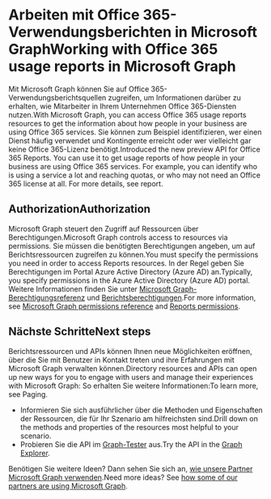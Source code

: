 # <a name="working-with-office-365-usage-reports-in-microsoft-graph"></a><span data-ttu-id="ab2a0-101">Arbeiten mit Office 365-Verwendungsberichten in Microsoft Graph</span><span class="sxs-lookup"><span data-stu-id="ab2a0-101">Working with Office 365 usage reports in Microsoft Graph</span></span>

<span data-ttu-id="ab2a0-102">Mit Microsoft Graph können Sie auf Office 365-Verwendungsberichtsquellen zugreifen, um Informationen darüber zu erhalten, wie Mitarbeiter in Ihrem Unternehmen Office 365-Diensten nutzen.</span><span class="sxs-lookup"><span data-stu-id="ab2a0-102">With Microsoft Graph, you can access Office 365 usage reports resources to get the information about how people in your business are using Office 365 services.</span></span> <span data-ttu-id="ab2a0-103">Sie können zum Beispiel identifizieren, wer einen Dienst häufig verwendet und Kontingente erreicht oder wer vielleicht gar keine Office 365-Lizenz benötigt.</span><span class="sxs-lookup"><span data-stu-id="ab2a0-103">Introduced the new preview API for Office 365 Reports. You can use it to get usage reports of how people in your business are using Office 365 services. For example, you can identify who is using a service a lot and reaching quotas, or who may not need an Office 365 license at all. For more details, see report.</span></span>

## <a name="authorization"></a><span data-ttu-id="ab2a0-104">Authorization</span><span class="sxs-lookup"><span data-stu-id="ab2a0-104">Authorization</span></span>

<span data-ttu-id="ab2a0-105">Microsoft Graph steuert den Zugriff auf Ressourcen über Berechtigungen.</span><span class="sxs-lookup"><span data-stu-id="ab2a0-105">Microsoft Graph controls access to resources via permissions.</span></span> <span data-ttu-id="ab2a0-106">Sie müssen die benötigten Berechtigungen angeben, um auf Berichtsressourcen zugreifen zu können.</span><span class="sxs-lookup"><span data-stu-id="ab2a0-106">You must specify the permissions you need in order to access Reports resources.</span></span> <span data-ttu-id="ab2a0-107">In der Regel geben Sie Berechtigungen im Portal Azure Active Directory (Azure AD) an.</span><span class="sxs-lookup"><span data-stu-id="ab2a0-107">Typically, you specify permissions in the Azure Active Directory (Azure AD) portal.</span></span> <span data-ttu-id="ab2a0-108">Weitere Informationen finden Sie unter [Microsoft Graph-Berechtigungsreferenz](../../../concepts/permissions_reference.md) und [Berichtsberechtigungen](../../../concepts/permissions_reference.md#reports-permissions).</span><span class="sxs-lookup"><span data-stu-id="ab2a0-108">For more information, see [Microsoft Graph permissions reference](../../../concepts/permissions_reference.md) and [Reports permissions](../../../concepts/permissions_reference.md#reports-permissions).</span></span>

## <a name="next-steps"></a><span data-ttu-id="ab2a0-109">Nächste Schritte</span><span class="sxs-lookup"><span data-stu-id="ab2a0-109">Next steps</span></span>

<span data-ttu-id="ab2a0-110">Berichtsressourcen und APIs können Ihnen neue Möglichkeiten eröffnen, über die Sie mit Benutzer in Kontakt treten und ihre Erfahrungen mit Microsoft Graph verwalten können.</span><span class="sxs-lookup"><span data-stu-id="ab2a0-110">Directory resources and APIs can open up new ways for you to engage with users and manage their experiences with Microsoft Graph:</span></span> <span data-ttu-id="ab2a0-111">So erhalten Sie weitere Informationen:</span><span class="sxs-lookup"><span data-stu-id="ab2a0-111">To learn more, see Paging.</span></span>

- <span data-ttu-id="ab2a0-112">Informieren Sie sich ausführlicher über die Methoden und Eigenschaften der Ressourcen, die für Ihr Szenario am hilfreichsten sind.</span><span class="sxs-lookup"><span data-stu-id="ab2a0-112">Drill down on the methods and properties of the resources most helpful to your scenario.</span></span>
- <span data-ttu-id="ab2a0-113">Probieren Sie die API im [Graph-Tester]((https://developer.microsoft.com/graph/graph-explorer)) aus.</span><span class="sxs-lookup"><span data-stu-id="ab2a0-113">Try the API in the [Graph Explorer]((https://developer.microsoft.com/graph/graph-explorer)).</span></span>

<span data-ttu-id="ab2a0-p104">Benötigen Sie weitere Ideen? Dann sehen Sie sich an, [wie unsere Partner Microsoft Graph verwenden](https://developer.microsoft.com/graph/graph/examples#partners).</span><span class="sxs-lookup"><span data-stu-id="ab2a0-p104">Need more ideas? See [how some of our partners are using Microsoft Graph](https://developer.microsoft.com/graph/graph/examples#partners).</span></span>